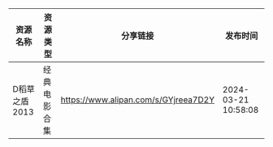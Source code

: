 | 资源名称      | 资源类型   | 分享链接                                 | 发布时间                |
| --------- | ------ | ------------------------------------ | ------------------- |
| D稻草之盾2013 | 经典电影合集 | https://www.alipan.com/s/GYjreea7D2Y | 2024-03-21 10:58:08 |
